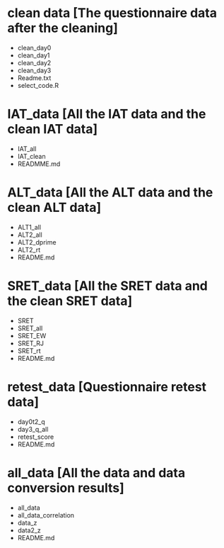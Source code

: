 # clean data [The questionnaire data after the cleaning]
  - clean_day0
  - clean_day1
  - clean_day2
  - clean_day3
  - Readme.txt
  - select_code.R
   
# IAT_data [All the IAT data and the clean IAT data]
  - IAT_all
  - IAT_clean
  - READMME.md
  
# ALT_data [All the ALT data and the clean ALT data]
  - ALT1_all
  - ALT2_all
  - ALT2_dprime
  - ALT2_rt
  - README.md
    
# SRET_data [All the SRET data and the clean SRET data]
  - SRET
  - SRET_all
  - SRET_EW
  - SRET_RJ
  - SRET_rt
  - README.md

# retest_data [Questionnaire retest data]
  - day0t2_q
  - day3_q_all
  - retest_score
  - README.md
  
# all_data [All the data and data conversion results] 
  - all_data
  - all_data_correlation
  - data_z
  - data2_z
  - README.md
  

